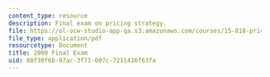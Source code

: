 ```yaml
---
content_type: resource
description: Final exam on pricing strategy.
file: https://ol-ocw-studio-app-qa.s3.amazonaws.com/courses/15-818-pricing-spring-2010/88f30f6b97ac3f71607c7211416f63fa_MIT15_818S10_exam09.pdf
file_type: application/pdf
resourcetype: Document
title: 2009 Final Exam
uid: 88f30f6b-97ac-3f71-607c-7211416f63fa
---
```

